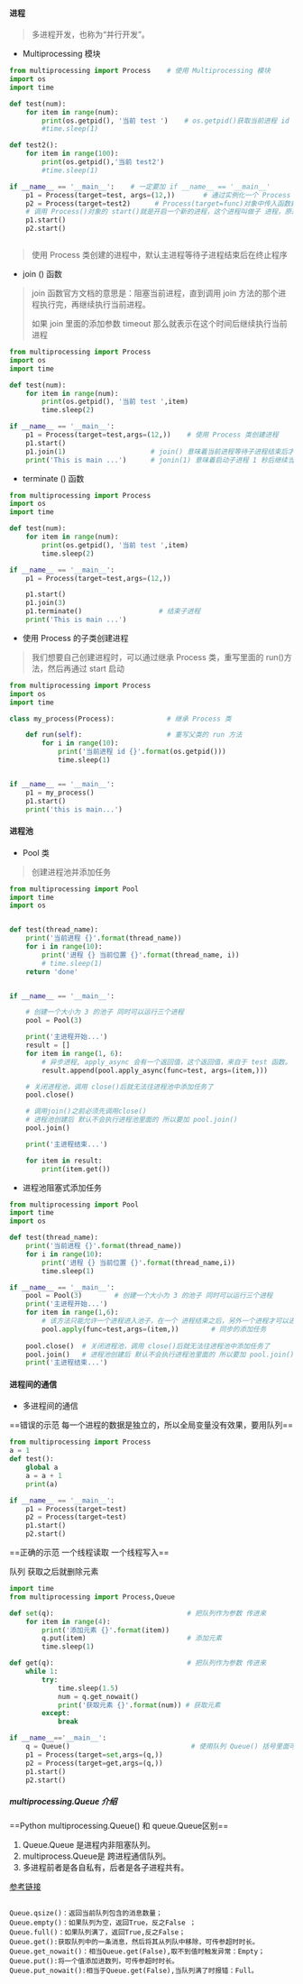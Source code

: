 #### 进程

> 多进程开发，也称为“并行开发”。 

- Multiprocessing 模块

```python
from multiprocessing import Process    # 使用 Multiprocessing 模块
import os
import time

def test(num):
    for item in range(num):
        print(os.getpid(), '当前 test ')    # os.getpid()获取当前进程 id
        #time.sleep(1)

def test2():
    for item in range(100):
        print(os.getpid(),'当前 test2')
        #time.sleep(1)

if __name__ == '__main__':    # 一定要加 if __name__ == '__main__'  
    p1 = Process(target=test, args=(12,))       # 通过实例化一个 Process 对象开开辟一个新进程
    p2 = Process(target=test2)      # Process(target=func)对象中传入函数就是这个进程要处理的事情 
    # 调用 Process()对象的 start()就是开启一个新的进程，这个进程叫做子 进程，原来程序执行的进程就是       父进程
    p1.start()
    p2.start()



```

>使用 Process 类创建的进程中，默认主进程等待子进程结束后在终止程序

- join () 函数


> join 函数官方文档的意思是：阻塞当前进程，直到调用 join 方法的那个进程执行完，再继续执行当前进程。
>
> 如果 join 里面的添加参数 timeout 那么就表示在这个时间后继续执行当前进程

```python
from multiprocessing import Process
import os
import time

def test(num):
    for item in range(num):
        print(os.getpid(), '当前 test ',item)
        time.sleep(2)

if __name__ == '__main__':
    p1 = Process(target=test,args=(12,))    # 使用 Process 类创建进程
    p1.start()
    p1.join(1)                     # join() 意味着当前进程等待子进程结束后才会继续执行
    print('This is main ...')      # jonin(1) 意味着启动子进程 1 秒后继续当前进程


```

- terminate () 函数

```python
from multiprocessing import Process
import os
import time

def test(num):
    for item in range(num):
        print(os.getpid(), '当前 test ',item)
        time.sleep(2)

if __name__ == '__main__':
    p1 = Process(target=test,args=(12,))

    p1.start()
    p1.join(3)
    p1.terminate()                   # 结束子进程
    print('This is main ...')
```

- 使用 Process 的子类创建进程

> 我们想要自己创建进程时，可以通过继承 Process 类，重写里面的 run()方法，然后再通过 start 启动

```python
from multiprocessing import Process
import os
import time

class my_process(Process):             # 继承 Process 类

    def run(self):                     # 重写父类的 run 方法
        for i in range(10):
            print('当前进程 id {}'.format(os.getpid()))
            time.sleep(1)


if __name__ == '__main__':
    p1 = my_process()
    p1.start()
    print('this is main...')
```

#### 进程池

- Pool 类

> 创建进程池并添加任务 

```python
from multiprocessing import Pool
import time
import os


def test(thread_name):
    print('当前进程 {}'.format(thread_name))
    for i in range(10):
        print('进程 {} 当前位置 {}'.format(thread_name, i))
        # time.sleep(1)
    return 'done'


if __name__ == '__main__':

    # 创建一个大小为 3 的池子 同时可以运行三个进程
    pool = Pool(3)

    print('主进程开始...')
    result = []
    for item in range(1, 6):
        # 异步进程, apply_async 会有一个返回值，这个返回值，来自于 test 函数。
        result.append(pool.apply_async(func=test, args=(item,)))

    # 关闭进程池，调用 close()后就无法往进程池中添加任务了
    pool.close()

    # 调用join()之前必须先调用close()
    # 进程池创建后 默认不会执行进程池里面的 所以要加 pool.join()
    pool.join()

    print('主进程结束...')

    for item in result:
        print(item.get())

```

- 进程池阻塞式添加任务 

```python
from multiprocessing import Pool
import time
import os

def test(thread_name):
    print('当前进程 {}'.format(thread_name))
    for i in range(10):
        print('进程 {} 当前位置 {}'.format(thread_name,i))
        time.sleep(1)

if __name__ == '__main__':
    pool = Pool(3)        # 创建一个大小为 3 的池子 同时可以运行三个进程
    print('主进程开始...')
    for item in range(1,6):
        # 该方法只能允许一个进程进入池子，在一个 进程结束之后，另外一个进程才可以进入池子。 
        pool.apply(func=test,args=(item,))        # 同步的添加任务
      
    pool.close()  # 关闭进程池，调用 close()后就无法往进程池中添加任务了
    pool.join()   # 进程池创建后 默认不会执行进程池里面的 所以要加 pool.join()
    print('主进程结束...')
```

#### 进程间的通信

- 多进程间的通信

==错误的示范 每一个进程的数据是独立的，所以全局变量没有效果，要用队列==

```python
from multiprocessing import Process
a = 1
def test():
    global a
    a = a + 1
    print(a)                

if __name__ == '__main__':
    p1 = Process(target=test)
    p2 = Process(target=test)
    p1.start()
    p2.start()
```

==正确的示范 一个线程读取 一个线程写入==

队列 获取之后就删除元素

```python
import time
from multiprocessing import Process,Queue

def set(q):                                 # 把队列作为参数 传进来
    for item in range(4):
        print('添加元素 {}'.format(item))
        q.put(item)                         # 添加元素
        time.sleep(1)

def get(q):                                 # 把队列作为参数 传进来
    while 1:
        try:
            time.sleep(1.5)
            num = q.get_nowait()
            print('获取元素 {}'.format(num)) # 获取元素
        except:
            break

if __name__=='__main__':
    q = Queue()                              # 使用队列 Queue() 括号里面可以指定 长度，默认是不限
    p1 = Process(target=set,args=(q,))
    p2 = Process(target=get,args=(q,))
    p1.start()
    p2.start()

```

##### multiprocessing.Queue 介绍

==Python multiprocessing.Queue() 和 queue.Queue区别==

1. Queue.Queue 是进程内非阻塞队列。 
2. multiprocess.Queue是 跨进程通信队列。 
3. 多进程前者是各自私有，后者是各子进程共有。 

[参考链接](http://python.jobbole.com/86181/)

```

Queue.qsize()：返回当前队列包含的消息数量；
Queue.empty()：如果队列为空，返回True，反之False ；
Queue.full()：如果队列满了，返回True,反之False；
Queue.get():获取队列中的一条消息，然后将其从列队中移除，可传参超时时长。
Queue.get_nowait()：相当Queue.get(False),取不到值时触发异常：Empty；
Queue.put():将一个值添加进数列，可传参超时时长。
Queue.put_nowait():相当于Queue.get(False),当队列满了时报错：Full。

```



